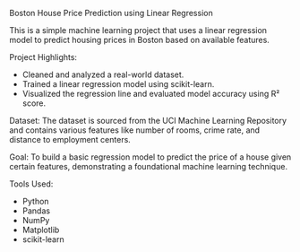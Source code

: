 Boston House Price Prediction using Linear Regression

This is a simple machine learning project that uses a linear regression model to predict housing prices in Boston based on available features.

Project Highlights:
- Cleaned and analyzed a real-world dataset.
- Trained a linear regression model using scikit-learn.
- Visualized the regression line and evaluated model accuracy using R² score.

Dataset:
The dataset is sourced from the UCI Machine Learning Repository and contains various features like number of rooms, crime rate, and distance to employment centers.

Goal:
To build a basic regression model to predict the price of a house given certain features, demonstrating a foundational machine learning technique.

Tools Used:
- Python
- Pandas
- NumPy
- Matplotlib
- scikit-learn
